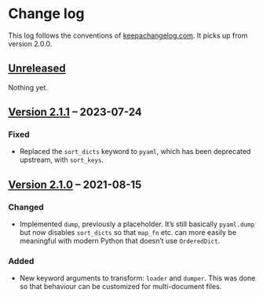 # Change log
This log follows the conventions of
[keepachangelog.com](http://keepachangelog.com/). It picks up from version 2.0.0.

## [Unreleased]
Nothing yet.

## [Version 2.1.1] – 2023-07-24
### Fixed
- Replaced the `sort_dicts` keyword to `pyaml`, which has been deprecated
  upstream, with `sort_keys`.

## [Version 2.1.0] – 2021-08-15
### Changed
- Implemented `dump`, previously a placeholder. It’s still basically
  `pyaml.dump` but now disables `sort_dicts` so that `map_fn` etc. can more
  easily be meaningful with modern Python that doesn’t use `OrderedDict`.

### Added
- New keyword arguments to transform: `loader` and `dumper`.
  This was done so that behaviour can be customized for multi-document files.

[Unreleased]: https://github.com/veikman/yamlwrap/compare/v2.1.1...HEAD
[Version 2.1.1]: https://github.com/veikman/yamlwrap/compare/v2.1.0...v2.1.1
[Version 2.1.0]: https://github.com/veikman/yamlwrap/compare/v2.0.0...v2.1.0
